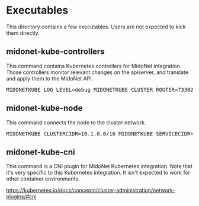 # Executables

This directory contains a few executables.
Users are not expected to kick them directly.

## midonet-kube-controllers

This command contains Kubernetes controllers for MidoNet integration.
Those controllers monitor relevant changes on the apiserver, and
translate and apply them to the MidoNet API.

<pre>
MIDONETKUBE_LOG_LEVEL=debug MIDONETKUBE_CLUSTER_ROUTER=73302be0-4405-4cc6-a276-60b4cee1f5b9 MIDONETKUBE_MIDONET_API=http://localhost:8181/midonet-api MIDONETKUBE_KUBECONFIG=~/.kube/config ./midonet-kube-controllers
</pre>

## midonet-kube-node

This command connects the node to the cluster network.

<pre>
MIDONETKUBE_CLUSTERCIDR=10.1.0.0/16 MIDONETKUBE_SERVICECIDR=10.96.0.0/12 MIDONETKUBE_KUBECONFIG=~/.kube/config MIDONETKUBE_NODENAME=k sudo -E ./midonet-kube-node
</pre>

## midonet-kube-cni

This command is a CNI plugin for MidoNet Kubernetes integration.
Note that it's very specific to this Kubernetes integration.  It isn't
expected to work for other container environments.

https://kubernetes.io/docs/concepts/cluster-administration/network-plugins/#cni

